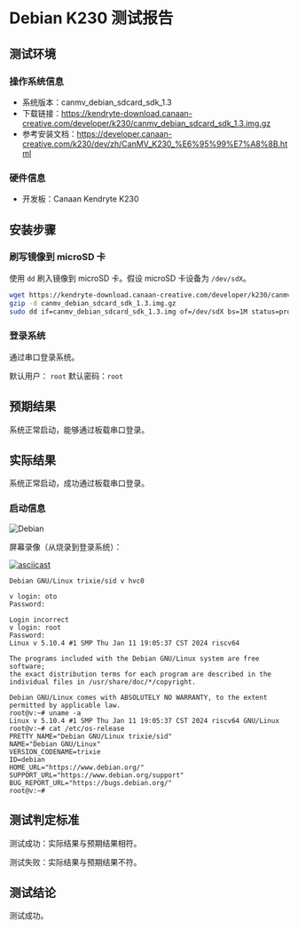 # Debian K230 测试报告

## 测试环境

### 操作系统信息

- 系统版本：canmv_debian_sdcard_sdk_1.3
- 下载链接：https://kendryte-download.canaan-creative.com/developer/k230/canmv_debian_sdcard_sdk_1.3.img.gz
- 参考安装文档：https://developer.canaan-creative.com/k230/dev/zh/CanMV_K230_%E6%95%99%E7%A8%8B.html

### 硬件信息

- 开发板：Canaan Kendryte K230

## 安装步骤

### 刷写镜像到 microSD 卡

使用 `dd` 刷入镜像到 microSD 卡。假设 microSD 卡设备为 `/dev/sdX`。

```bash
wget https://kendryte-download.canaan-creative.com/developer/k230/canmv_debian_sdcard_sdk_1.3.img.gz
gzip -d canmv_debian_sdcard_sdk_1.3.img.gz
sudo dd if=canmv_debian_sdcard_sdk_1.3.img of=/dev/sdX bs=1M status=progress oflag=sync
```

### 登录系统

通过串口登录系统。

默认用户： `root`
默认密码：`root`

## 预期结果

系统正常启动，能够通过板载串口登录。

## 实际结果

系统正常启动，成功通过板载串口登录。

### 启动信息

![Debian](image.png)

屏幕录像（从烧录到登录系统）：

[![asciicast](https://asciinema.org/a/WT2Nz2w7OubHlHaQMEpJZCD8x.svg)](https://asciinema.org/a/WT2Nz2w7OubHlHaQMEpJZCD8x)

```log
Debian GNU/Linux trixie/sid v hvc0

v login: oto
Password: 

Login incorrect
v login: root
Password: 
Linux v 5.10.4 #1 SMP Thu Jan 11 19:05:37 CST 2024 riscv64

The programs included with the Debian GNU/Linux system are free software;
the exact distribution terms for each program are described in the
individual files in /usr/share/doc/*/copyright.

Debian GNU/Linux comes with ABSOLUTELY NO WARRANTY, to the extent
permitted by applicable law.
root@v:~# uname -a
Linux v 5.10.4 #1 SMP Thu Jan 11 19:05:37 CST 2024 riscv64 GNU/Linux
root@v:~# cat /etc/os-release 
PRETTY_NAME="Debian GNU/Linux trixie/sid"
NAME="Debian GNU/Linux"
VERSION_CODENAME=trixie
ID=debian
HOME_URL="https://www.debian.org/"
SUPPORT_URL="https://www.debian.org/support"
BUG_REPORT_URL="https://bugs.debian.org/"
root@v:~# 

```

## 测试判定标准

测试成功：实际结果与预期结果相符。

测试失败：实际结果与预期结果不符。

## 测试结论

测试成功。